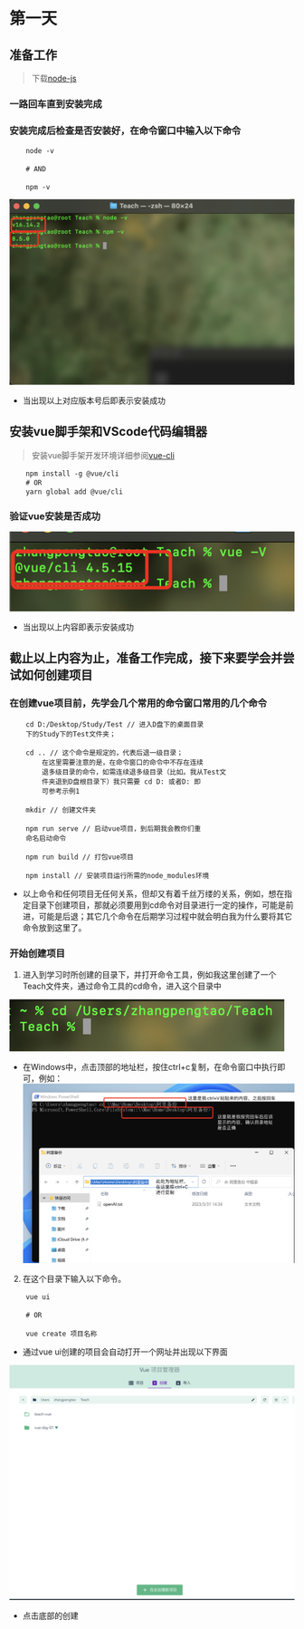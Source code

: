 # 第一天

## 准备工作

> 下载[node-js](https://nodejs.org/en/download)

### 一路回车直到安装完成

### 安装完成后检查是否安装好，在命令窗口中输入以下命令

```
    node -v

    # AND

    npm -v
```

![node安装完成](./Images/node.png)

- 当出现以上对应版本号后即表示安装成功

## 安装vue脚手架和VScode代码编辑器

> 安装vue脚手架开发环境详细参阅[vue-cli](https://cli.vuejs.org)

```
    npm install -g @vue/cli
    # OR
    yarn global add @vue/cli
```

### 验证vue安装是否成功

![vue安装完成](./Images/vue.png)

- 当出现以上内容即表示安装成功

## 截止以上内容为止，准备工作完成，接下来要学会并尝试如何创建项目

### 在创建vue项目前，先学会几个常用的命令窗口常用的几个命令

```
    cd D:/Desktop/Study/Test // 进入D盘下的桌面目录
    下的Study下的Test文件夹；

    cd .. // 这个命令是规定的，代表后退一级目录； 
        在这里需要注意的是，在命令窗口的命令中不存在连续
        退多级目录的命令，如需连续退多级目录（比如。我从Test文
        件夹退到D盘根目录下）我只需要 cd D: 或者D: 即
        可参考示例1

    mkdir // 创建文件夹

    npm run serve // 启动vue项目，到后期我会教你们重
    命名启动命令

    npm run build // 打包vue项目

    npm install // 安装项目运行所需的node_modules环境
```

- 以上命令和任何项目无任何关系，但却又有着千丝万缕的关系，例如，想在指定目录下创建项目，那就必须要用到cd命令对目录进行一定的操作，可能是前进，可能是后退；其它几个命令在后期学习过程中就会明白我为什么要将其它命令放到这里了。

### 开始创建项目

1. 进入到学习时所创建的目录下，并打开命令工具，例如我这里创建了一个Teach文件夹，通过命令工具的cd命令，进入这个目录中

![参考图片](./Images/cd%E5%91%BD%E4%BB%A4.png)

- 在Windows中，点击顶部的地址栏，按住ctrl+c复制，在命令窗口中执行即可，例如：
![参考图片](./Images/cd-win.png)

2. 在这个目录下输入以下命令。

```
    vue ui

    # OR

    vue create 项目名称
```

- 通过vue ui创建的项目会自动打开一个网址并出现以下界面

![vue-ui命令界面](./Images/vue-ui.png)

- 点击底部的创建